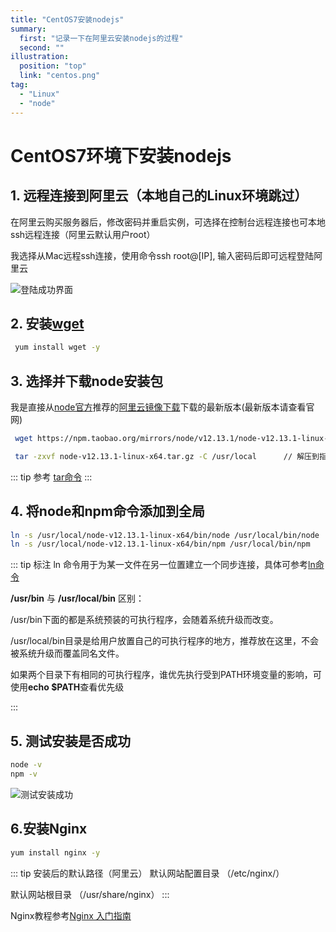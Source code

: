 ```yaml
---
title: "CentOS7安装nodejs"
summary: 
  first: "记录一下在阿里云安装nodejs的过程"
  second: ""
illustration: 
  position: "top"
  link: "centos.png"
tag: 
  - "Linux"
  - "node"
---
```

# CentOS7环境下安装nodejs

## 1. 远程连接到阿里云（本地自己的Linux环境跳过）

在阿里云购买服务器后，修改密码并重启实例，可选择在控制台远程连接也可本地ssh远程连接（阿里云默认用户root）

我选择从Mac远程ssh连接，使用命令ssh root@[IP], 输入密码后即可远程登陆阿里云

![登陆成功界面](/images/WechatIMG91.png)

## 2. 安装[wget](https://www.linuxcool.com/wget)

``` sh
 yum install wget -y
```

## 3. 选择并下载node安装包

我是直接从[node官方](http://nodejs.cn/download/)推荐的[阿里云镜像下载](https://npm.taobao.org/mirrors/node/v12.13.1/)下载的最新版本(最新版本请查看官网)

``` sh
 wget https://npm.taobao.org/mirrors/node/v12.13.1/node-v12.13.1-linux-x64.tar.gz      // 下载node包

 tar -zxvf node-v12.13.1-linux-x64.tar.gz -C /usr/local      // 解压到指定目录
```

::: tip 参考
[tar命令](https://man.linuxde.net/tar)
:::

## 4. 将node和npm命令添加到全局

``` sh
ln -s /usr/local/node-v12.13.1-linux-x64/bin/node /usr/local/bin/node
ln -s /usr/local/node-v12.13.1-linux-x64/bin/npm /usr/local/bin/npm
```

::: tip 标注
ln 命令用于为某一文件在另一位置建立一个同步连接，具体可参考[ln命令](https://man.linuxde.net/ln)

**/usr/bin** 与 **/usr/local/bin** 区别：

/usr/bin下面的都是系统预装的可执行程序，会随着系统升级而改变。

/usr/local/bin目录是给用户放置自己的可执行程序的地方，推荐放在这里，不会被系统升级而覆盖同名文件。

如果两个目录下有相同的可执行程序，谁优先执行受到PATH环境变量的影响，可使用**echo $PATH**查看优先级

:::

## 5. 测试安装是否成功

``` sh
node -v
npm -v
```
![测试安装成功](/images/WechatIMG92.png)

## 6.安装Nginx

``` sh
yum install nginx -y
```

::: tip 安装后的默认路径（阿里云）
默认网站配置目录  （/etc/nginx/）

默认网站根目录  （/usr/share/nginx）
:::

Nginx教程参考[Nginx 入门指南](https://www.w3cschool.cn/nginx/)